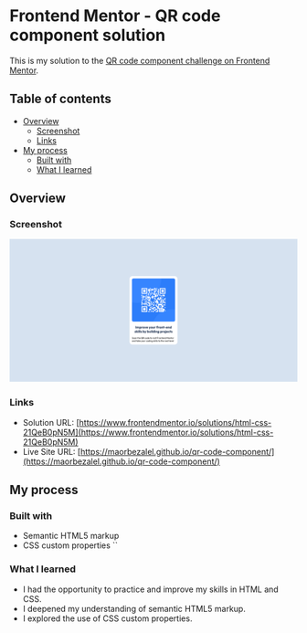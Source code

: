 # Frontend Mentor - QR code component solution

This is my solution to the [QR code component challenge on Frontend Mentor](https://www.frontendmentor.io/challenges/qr-code-component-iux_sIO_H).

## Table of contents

- [Overview](#overview)
  - [Screenshot](#screenshot)
  - [Links](#links)
- [My process](#my-process)
  - [Built with](#built-with)
  - [What I learned](#what-i-learned)

## Overview

### Screenshot

![](./images/screenshot.png)

### Links

- Solution URL: [https://www.frontendmentor.io/solutions/html-css-21QeB0pN5M](https://www.frontendmentor.io/solutions/html-css-21QeB0pN5M)
- Live Site URL: [https://maorbezalel.github.io/qr-code-component/](https://maorbezalel.github.io/qr-code-component/)

## My process

### Built with

- Semantic HTML5 markup
- CSS custom properties
``
### What I learned

- I had the opportunity to practice and improve my skills in HTML and CSS.
- I deepened my understanding of semantic HTML5 markup.
- I explored the use of CSS custom properties.
